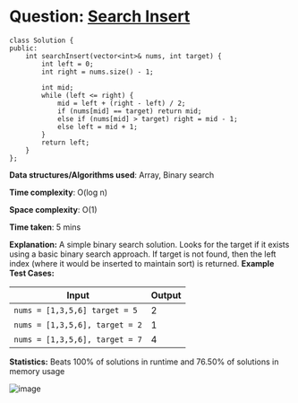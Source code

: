 <h1>Question: <a href="https://leetcode.com/problems/search-insert-position/description">Search Insert</a></h1>

```
class Solution {
public:
    int searchInsert(vector<int>& nums, int target) {
        int left = 0;
        int right = nums.size() - 1;

        int mid;
        while (left <= right) {
            mid = left + (right - left) / 2;
            if (nums[mid] == target) return mid;
            else if (nums[mid] > target) right = mid - 1;
            else left = mid + 1;
        }
        return left;
    }
};
```

**Data structures/Algorithms used**: Array, Binary search

**Time complexity**: O(log n)

**Space complexity**: O(1)

**Time taken**: 5 mins

**Explanation:**
A simple binary search solution. Looks for the target if it exists using a basic binary search approach. If target is not found, then the left index (where it would be inserted to maintain sort) is returned.
**Example Test Cases:**


| Input  | Output |
| ------------- | ------------- |
| <code>nums = [1,3,5,6] target = 5 </code>  | 2 |
| <code>nums = [1,3,5,6], target = 2</code>  | 1 |
| <code>nums = [1,3,5,6], target = 7</code>  | 4 |

**Statistics:** Beats 100% of solutions in runtime and 76.50% of solutions in memory usage

![image](https://github.com/user-attachments/assets/bdd4e64d-8892-4abc-a3f4-af2549465fee)


